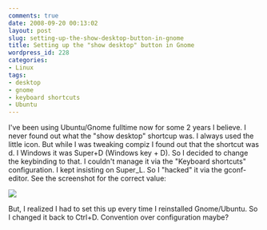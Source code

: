 ```yaml
---
comments: true
date: 2008-09-20 00:13:02
layout: post
slug: setting-up-the-show-desktop-button-in-gnome
title: Setting up the "show desktop" button in Gnome
wordpress_id: 228
categories:
- Linux
tags:
- desktop
- gnome
- keyboard shortcuts
- Ubuntu
---
```


I've been using Ubuntu/Gnome fulltime now for some 2 years I believe. I never found out what the "show desktop" shortcup was. I always used the little icon. But while I was tweaking compiz I found out that the shortcut was <ctrl><alt>d. I Windows it was Super+D (Windows key + D). So I decided to change the keybinding to that. I couldn't manage it via the "Keyboard shortcuts" configuration. I kept insisting on Super_L. So I "hacked" it via the gconf-editor. See the screenshot for the correct value:


[![](/images/uploads/2008/09/show_desktop_keybindings-300x242.png)](/images/uploads/2008/09/show_desktop_keybindings.png)




But, I realized I had to set this up every time I reinstalled Gnome/Ubuntu. So I changed it back to Ctrl+D. Convention over configuration maybe?
